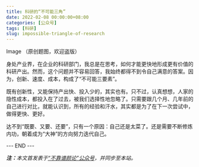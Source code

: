 ```yaml
---
title: 科研的“不可能三角”
date: 2022-02-08 00:00:00+08:00
categories: [公众号]
tags: [科研]
slug: impossible-triangle-of-research
---
```


Image
（原创题图，欢迎盗版）

身处产业界，在企业的科研部门，我总是在思考，如何才能更快地形成更有价值的科研产出。然而，这个问题并不容易回答，我始终都得不到令自己满意的答案。因为，创新、速度、成本，构成了“不可能三要素”。

既有创新性，又能保持产出快、投入少的，其实也有。只不过，认真想想，人家的隐性成本，都投入在了过去，被我们选择性地忽略了。只需要跟几个月、几年前的自己进行对比，就能认识到，所有的经验和汗水，其实都是为了在下一次尝试中，做得更快、更好。

达不到“既要、又要、还要”，只有一个原因：自己还是太菜了。还是需要不断修炼内功，朝着成为“大神”的方向努力迭代自己。

<div class="p-5 text-center">--- END ---</div>

<i><b>注：</b>本文首发表于[“不靠谱颜论”公众号](https://mp.weixin.qq.com/s/sh3cBEIGS0rJP99Kgj5-dA)，并同步至本站。</i>
